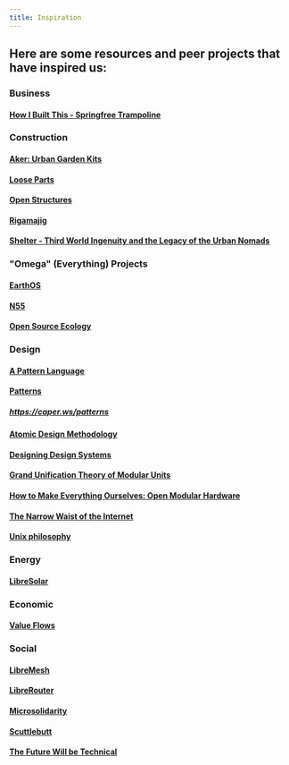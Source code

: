 ```yaml
---
title: Inspiration
---
```


## Here are some resources and peer projects that have inspired us:
### Business
#### [How I Built This - Springfree Trampoline](https://www.npr.org/2019/03/29/708100472/springfree-trampoline-keith-alexander-steve-holmes)

### Construction
#### [Aker: Urban Garden Kits](https://akerkits.com/)

#### [Loose Parts](https://www.loose.parts/)

#### [Open Structures](https://www.openstructures.net/)

#### [Rigamajig](https://www.rigamajig.com/)

#### [Shelter - Third World Ingenuity and the Legacy of the Urban Nomads](https://web.archive.org/web/20191026022128/http://radio-weblogs.com/0119080/stories/2003/03/11/galleryUrbanNomadics.html)

### "Omega" (Everything) Projects
#### [EarthOS](https://ma.juii.net/ma-documents/main/EarthOS.pdf)

#### [N55](https://www.n55.dk/)

#### [Open Source Ecology](https://www.opensourceecology.org/)

### Design
#### [A Pattern Language](https://en.wikipedia.org/wiki/A_Pattern_Language) 

#### [Patterns](https://caper.ws/patterns)
##### https://caper.ws/patterns

#### [Atomic Design Methodology](https://atomicdesign.bradfrost.com/chapter-2/)

#### [Designing Design Systems](https://www.designbetter.co/design-systems-handbook/introducing-design-systems)

#### [Grand Unification Theory of Modular Units](https://www.atthatmatt.com/research/grand-unification-theory-of-modular-units/)

#### [How to Make Everything Ourselves: Open Modular Hardware](https://www.lowtechmagazine.com/2012/12/how-to-make-everything-ourselves-open-modular-hardware.html)

#### [The Narrow Waist of the Internet](https://a16z.simplecast.com/episodes/the-narrow-waist-of-the-internet-yXVWyNAd)

#### [Unix philosophy](https://en.wikipedia.org/wiki/Unix_philosophy)

### Energy
#### [LibreSolar](https://libre.solar/)

### Economic
#### [Value Flows](https://valueflo.ws/)

### Social
#### [LibreMesh](https://libremesh.org/)

#### [LibreRouter](https://librerouter.org/)

#### [Microsolidarity](https://www.microsolidarity.cc/)

#### [Scuttlebutt](https://scuttlebutt.nz)

#### [The Future Will be Technical](https://coolguy.website/writing/the-future-will-be-technical/)
